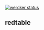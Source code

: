 [![wercker status](https://app.wercker.com/status/22d585751b8556e20d60387ec11db07e/m "wercker status")](https://app.wercker.com/project/bykey/22d585751b8556e20d60387ec11db07e)

## redtable
